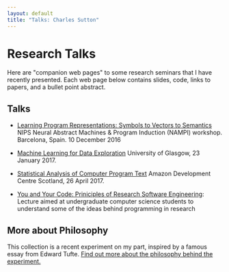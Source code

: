 ```yaml
---
layout: default
title: "Talks: Charles Sutton"
---
```


Research Talks
=====

Here are "companion web pages" to some research seminars that I have recently presented.
Each web page below contains slides, code, links to papers, and a bullet point abstract.

## Talks

* [Learning Program Representations: Symbols to Vectors to Semantics](nampi2016-talk-sutton/)
NIPS Neural Abstract Machines & Program Induction (NAMPI) workshop. Barcelona, Spain.
10 December 2016

* [Machine Learning for Data Exploration](glasgow2017/) University of Glasgow, 23 January 2017.

* [Statistical Analysis of Computer Program Text](statistical-nlp-swe/)
  Amazon Development Centre Scotland, 26 April 2017.

* [You and Your Code: Priniciples of Research Software Engineering](principles-rse): Lecture aimed at undergraduate computer science
students to understand some of the ideas behind programming in research 

## More about Philosophy

This collection is a recent experiment on my part, inspired by a famous essay
from Edward Tufte. [Find out more about the philosophy behind the experiment.](http://www.theexclusive.org/2016/12/on-creating-companion-web-site-for-talks.html)
